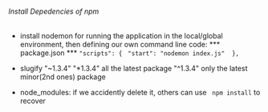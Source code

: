 ###### Install Depedencies of npm

- install nodemon for running the application in the local/global environment, then defining our own command line code: 
*** package.json ***
``` "scripts": { ```
   ``` "start": "nodemon index.js"  },```

- slugify "~1.3.4" 
          "*1.3.4" all the latest package
          "^1.3.4" only the latest minor(2nd ones) package
- node_modules: 
          if we accidently delete it, others can use ``` npm install``` to recover
